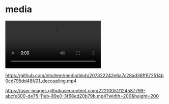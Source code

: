 # media

<video src="01_decoupling.mp4"></video>

https://github.com/intuitem/media/blob/207322242e6a7c28ad36ff972514b0cd795dd48f/01_decoupling.mp4

https://user-images.githubusercontent.com/22210051/124587799-abcfe300-de75-11eb-89e0-3f68ed20b79b.mp4?width=200&height=200

